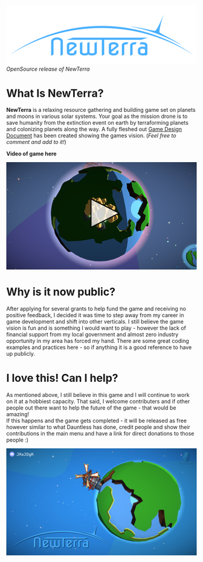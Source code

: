 ![NewTerra Logo](/Assets/2.%20Artwork/Logo.png)
*OpenSource release of NewTerra*

# What Is NewTerra?
**NewTerra** is a relaxing resource gathering and building game set on planets and moons in various solar systems.  Your goal as the mission drone is to save humanity from the extinction event on earth by terraforming planets and colonizing planets along the way.
A fully fleshed out [Game Design Document](https://docs.google.com/document/d/1NYWqWIF6ULXIiZC99v4d6BNCfC1VkDRlUcD5BAccXhU/edit?usp=sharing) has been created showing the games vision.  (*Feel free to comment and add to it!*)

**Video of game here**

[![YouTube](Landing.png)](https://www.youtube.com/watch?v=12vqFxX7Za4)

# Why is it now public?
After applying for several grants to help fund the game and receiving no positive feedback, I decided it was time to step away from my career in game development and shift into other verticals.
I still believe the game vision is fun and is something I would want to play - however the lack of financial support from my local government and almost zero industry opportunity in my area has forced my hand.
There are some great coding examples and practices here - so if anything it is a good reference to have up publicly.

# I love this! Can I help?
As mentioned above, I still believe in this game and I will continue to work on it at a hobbiest capacity.  That said, I welcome contributers and if other people out there want to help the future of the game - that would be amazing!  
If this happens and the game gets completed - it will be released as free however similar to what Dauntless has done, credit people and show their contributions in the main menu and have a link for direct donations to those people :)

![Promo Pic](Assets/2.%20Artwork/UI/Promo%201.jpg)
